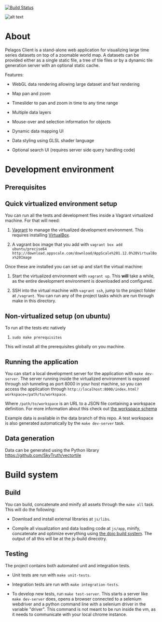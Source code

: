 [![Build Status](https://travis-ci.org/SkyTruth/pelagos-client.svg?branch=master)](https://travis-ci.org/SkyTruth/pelagos-client)

![alt text](https://raw.githubusercontent.com/SkyTruth/pelagos-client/master/img/logo.svg "Logo")


# About

Pelagos Client is a stand-alone web application for visualizing large time
series datasets on top of a zoomable world map. A datasets can be provided
either as a single static file, a tree of tile files or by a dynamic tile
generation server with an optional static cache.

Features:

* WebGL data rendering allowing large dataset and fast rendering

* Map pan and zoom

* Timeslider to pan and zoom in time to any time range

* Multiple data layers

* Mouse-over and selection information for objects

* Dynamic data mapping UI

* Data styling using GLSL shader language

* Optional search UI (requires server side query handling code)

# Development environment

## Prerequisites



## Quick virtualized environment setup

You can run all the tests and development files inside a Vagrant
virtualized machine. For that will need:

1. [Vagrant](http://www.vagrantup.com/) to manage the virtualized development
   environment. This requires installing
[VirtualBox](https://www.virtualbox.org/).

1. A vagrant box image that you add with `vagrant box add ubuntu/precise64 http://download.appscale.com/download/AppScale%201.12.0%20VirtualBox%20Image`

Once these are installed you can set up and start the virtual machine:

1. Start the virtualized environment with `vagrant up`. This **will** take a
   while, as the entire development environment is downloaded and configured.

1. SSH into the virtual machine with `vagrant ssh`, jump to the project folder
   at `/vagrant`. You can run any of the project tasks which are run through
   make in this directory.

## Non-virtualized setup (on ubuntu)

To run all the tests etc natively

1. `sudo make prerequisites`

This will install all the prerequisites globally on you machine.

## Running the application

You can start a local development server for the application with `make
dev-server`. The server running inside the virtualized environment is exposed
through ssh tunneling as port 8000 in your host machine, so you can access the
application through
`http://localhost:8000/index.html?workspace=/path/to/workspace`.

Where `/path/to/workspace` is an URL to a JSON file containing a workspace
definition. For more information about this check out [the workspace
schema](https://github.com/SkyTruth/pelagos-client/blob/master/docs/schema.md)

Example data is available in the data branch of this repo. A test workspace is
also generated automatically by the `make dev-server` task.

## Data generation

Data can be generated using the Python library https://github.com/SkyTruth/vectortile

# Build system

## Build

You can build, concatenate and minify all assets through the `make all` task.
This will do the following:

* Download and install external libraries at `js/libs`.

* Compile all visualization and data loading code at `js/app`, minify,
  concatenate and optimize everything using [the dojo build
  system](https://dojotoolkit.org/documentation/tutorials/1.10/build/index.html).
  The output of all this will be at the js-build direcotry.

## Testing

The project contains both automated unit and integration tests.

* Unit tests are run with `make unit-tests`.

* Integration tests are run with `make integration-tests`.

* To develop new tests, run `make test-server`. This starts a server
  like `make dev-server` does, opens a browser connected to a selenium webdriver
and a python command line with a selenium driver in the variable "driver". This
command is not meant to be run inside the vm, as it needs to communicate with
your local chrome instance.

